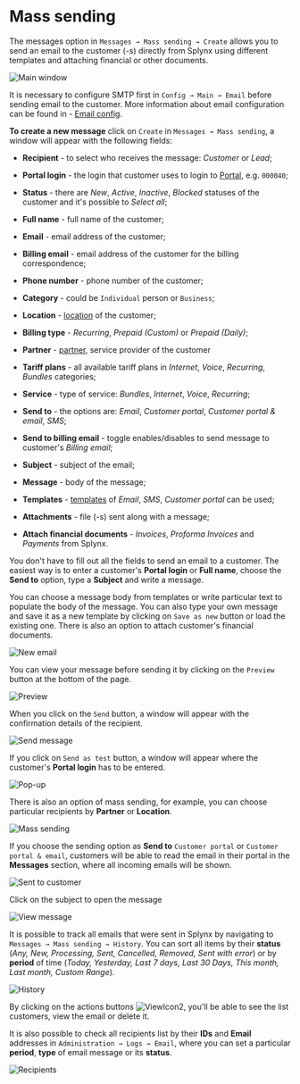 Mass sending
==============

The messages option in `Messages → Mass sending → Create` allows you to send an email to the customer (-s) directly from Splynx using different templates and attaching financial or other documents.

![Main window](./main_window.png)

It is necessary to configure SMTP first in `Config → Main → Email` before sending email to the customer. More information about email configuration can be found in - [Email config](configuration/main_configuration/email_config/email_config.md).

**To create a new message** click on `Create` in `Messages → Mass sending`, a window will appear with the following fields:  

* **Recipient** - to select who receives the message: *Customer* or *Lead*;

* **Portal login** - the login that customer uses to login to [Portal](customer_portal/customer_portal.md), e.g. `000040`;

* **Status** - there are *New*, *Active*, *Inactive*, *Blocked* statuses of the customer and it's possible to *Select all*;

* **Full name** - full name of the customer;

* **Email** - email address of the customer;

* **Billing email** - email address of the customer for the billing correspondence;

* **Phone number** - phone number of the customer;

* **Category** -  could be `Individual` person or `Business`;

* **Location** - [location](administration/main/locations/locations.md) of the customer;

* **Billing type** - *Recurring*, *Prepaid (Custom)* or *Prepaid (Daily)*;

* **Partner** - [partner](administration/main/partners/partners.md), service provider of the customer

* **Tariff plans** - all available tariff plans in *Internet*, *Voice*, *Recurring*, *Bundles* categories;

* **Service** - type of service: *Bundles*, *Internet*, *Voice*, *Recurring*;

* **Send to** - the options are: *Email*, *Customer portal*, *Customer portal & email*, *SMS*;

* **Send to billing email** - toggle enables/disables to send message to customer's *Billing email*;

* **Subject** - subject of the email;

* **Message** - body of the message;

* **Templates** - [templates](configuration/system/templates/templates.md) of *Email*, *SMS*, *Customer portal* can be used;

* **Attachments** - file (-s) sent along with a message;

* **Attach financial documents** - *Invoices*, *Proforma Invoices* and *Payments* from Splynx.

You don't have to fill out all the fields to send an email to a customer. The easiest way is to enter a customer's **Portal login** or **Full name**, choose the **Send to** option, type a **Subject** and write a message.

You can choose a message body from templates or write particular text to populate the body of the message. You can also type your own message and save it as a new template by clicking on `Save as new` button or load the existing one. There is also an option to attach customer's financial documents.

![New email](./new_email.png)

You can view your message before sending it by clicking on the `Preview` button at the bottom of the page.

![Preview](./preview.png)

When you click on the `Send` button, a window will appear with the confirmation details of the recipient.

![Send message](./send_message.png)

If you click on `Send as test` button, a window will appear where the customer's **Portal login** has to be entered.

![Pop-up](./pop_up.png)

There is also an option of mass sending, for example, you can choose particular recipients by **Partner** or **Location**.

![Mass sending](./mass_sending.png)

If you choose the sending option as **Send to** `Customer portal` or `Customer portal & email`, customers will be able to read the email in their portal in the **Messages** section, where all incoming emails will be shown.

![Sent to customer](./sent_to_customer.png)

Click on the subject to open the message

![View message](./view_message.png)

It is possible to track all emails that were sent in Splynx by navigating to `Messages → Mass sending → History`. You can sort all items by their **status** (*Any, New, Processing, Sent, Cancelled, Removed, Sent with error*) or by **period** of time (*Today, Yesterday, Last 7 days, Last 30 Days, This month, Last month, Custom Range*).

![History](./history.png)

By clicking on the actions buttons <icon class="image-icon">![ViewIcon2](./icon2.png)</icon>, you'll be able to see the list customers, view the email or delete it.

It is also possible to check all recipients list by their **IDs** and **Email** addresses in `Administration → Logs → Email`, where you can set a particular **period**, **type** of email message or its **status**.

![Recipients](./recipients.png)
